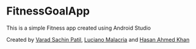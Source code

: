 # FitnessGoalApp

This is a simple Fitness app created using Android Studio

Created by [Varad Sachin Patil](https://github.com/skullitzer), [Luciano Malacria](https://github.com/LucianoMalacria) and [Hasan Ahmed Khan](https://github.com/hasankhan19)
